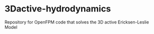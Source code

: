 # 3Dactive-hydrodynamics
Repository for OpenFPM code that solves the 3D active Ericksen-Leslie Model  
